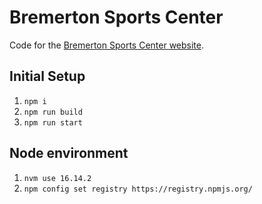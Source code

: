 # Bremerton Sports Center

Code for the [Bremerton Sports Center website](bremertonsports.com).

## Initial Setup

1. `npm i`
2. `npm run build`
3. `npm run start`

## Node environment

1. `nvm use 16.14.2`
2. `npm config set registry https://registry.npmjs.org/`
